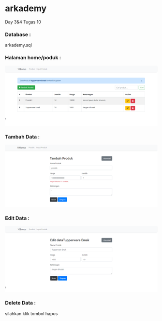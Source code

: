 # arkademy
Day 3&amp;4 Tugas 10

### Database : 
arkademy.sql

### Halaman home/poduk :
![alt text](https://github.com/NHidayat/arkademy/blob/master/assets/home.png)

### Tambah Data :
![alt text](https://github.com/NHidayat/arkademy/blob/master/assets/tambah.png)

### Edit Data :
![alt text](https://github.com/NHidayat/arkademy/blob/master/assets/edit.png)

### Delete Data : 
silahkan klik tombol hapus
